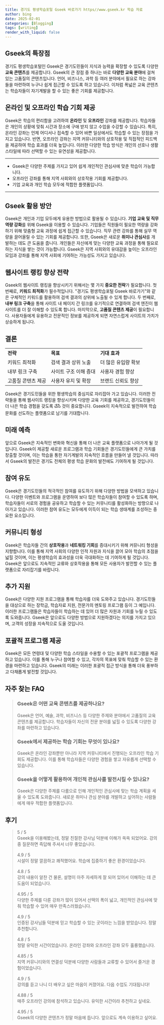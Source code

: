 ```yaml
---
title: 경기도 평생학습포털 Gseek 바로가기 https//www.gseek.kr 학습 자료
author: bing
date: 2025-02-01
categories: [Blogging]
tags: [writing]
render_with_liquid: false
---
```



<h2 id='Gseek의특장점'>Gseek의 특장점</h2>

<p>경기도 평생학습포털인 Gseek은 경기도민들이 지식과 능력을 확장할 수 있도록 다양한 <b>교육 콘텐츠</b>를 제공합니다. Gseek의 큰 장점 중 하나는 바로 <b>다양한 교육 분야</b>에 걸쳐 있는 고품질의 콘텐츠입니다. 언어, 비즈니스, 과학 등 여러 분야에서 필요로 하는 강좌들을 마련하여 누구나 쉽게 접근할 수 있도록 하고 있습니다. 이처럼 폭넓은 교육 콘텐츠는 학습자들이 자기계발을 할 수 있는 좋은 기회를 제공합니다.</p>

<h2 id='온라인및오프라인학습기회의제공'>온라인 및 오프라인 학습 기회 제공</h2>

<p>Gseek은 학습의 편리함을 고려하여 <b>온라인</b> 및 <b>오프라인</b> 강좌를 제공합니다. 학습자들은 개인의 상황에 맞춰 시간과 장소에 구애 받지 않고 수업을 수강할 수 있습니다. 특히, 온라인 강좌는 언제 어디서나 접속할 수 있어 바쁜 일상에서도 학습할 수 있는 장점을 가지고 있습니다. 반면, 오프라인 강좌는 지역 커뮤니티와의 상호작용 및 직접적인 피드백을 제공하여 학습 효과를 더욱 높입니다. 이러한 다양한 학습 방식은 개인의 선호나 생활 스타일에 따라 선택할 수 있는 유연성을 제공합니다.</p>

<hr />

<ul>
    <li>Gseek은 다양한 주제를 가지고 있어 쉽게 개인적인 관심사에 맞춘 학습이 가능합니다.</li>
    <li>오프라인 강좌를 통해 지역 사회와의 상호작용 기회를 제공합니다.</li>
    <li>기업 교육과 개인 학습 모두에 적합한 플랫폼입니다.</li>
</ul>

<hr />

<h2 id='Gseek활용방안'>Gseek 활용 방안</h2>

<p>Gseek은 개인과 기업 모두에게 유용한 방법으로 활용될 수 있습니다. <b>기업 교육 및 직무 역량 강화</b>를 위해 Gseek을 이용할 수 있습니다. 기업들은 직원들이 필요한 역량을 강화하기 위해 맞춤형 교육 과정에 쉽게 접근할 수 있습니다. 직무 관련 강좌를 통해 실무 역량을 끌어올릴 수 있는 기회를 제공합니다. 또한, Gseek은 새로운 <b>취미나 관심사</b>를 개발하는 데도 큰 도움을 줍니다. 개인들은 자신에게 맞는 다양한 교육 과정을 통해 필요로 하는 지식을 쌓는 것이 가능합니다. Gseek은 지역 사회와의 유대감을 높이는 오프라인 모임과 강좌를 통해 지역 사회에 기여하는 가능성도 가지고 있습니다.</p>

<h2 id='웹사이트랭킹향상전략'>웹사이트 랭킹 향상 전략</h2>

<p>Gseek의 웹사이트 랭킹을 향상시키기 위해서는 몇 가지 <b>중요한 전략</b>가 필요합니다. 첫 번째로, <b>키워드 최적화</b>가 필수적입니다. "경기도 평생학습포털 Gseek 바로가기"와 같은 구체적인 키워드를 활용하여 검색 결과의 상위에 노출될 수 있게 합니다. 두 번째로, <b>내부 링크 구축</b>을 통해 사이트 내 페이지 간 링크를 유기적으로 연결하여 검색 엔진이 웹사이트를 더 잘 이해할 수 있도록 합니다. 마지막으로, <b>고품질 콘텐츠 제공</b>이 필요합니다. 사용자들에게 유용하고 전문적인 정보를 제공하게 되면 자연스럽게 사이트의 가치가 상승하게 됩니다.</p>

<h2 id='결론'>결론</h2>

<table>
    <tr>
        <td><b>전략</b></td>
        <td><b>목표</b></td>
        <td><b>기대 효과</b></td>
    </tr>
    <tr>
        <td>키워드 최적화</td>
        <td>검색 결과 상위 노출</td>
        <td>더 많은 유입량 확보</td>
    </tr>
    <tr>
        <td>내부 링크 구축</td>
        <td>사이트 구조 이해 증대</td>
        <td>사용자 경험 향상</td>
    </tr>
    <tr>
        <td>고품질 콘텐츠 제공</td>
        <td>사용자 유지 및 확장</td>
        <td>브랜드 신뢰도 향상</td>
    </tr>
</table>

<p>Gseek은 경기도민들을 위한 평생학습의 중심지로 자리잡아 가고 있습니다. 이러한 전략들을 통해 웹사이트 랭킹을 향상시키며 다양한 교육 기회를 제공하고, 경기도민들이 더 나은 학습 경험을 갖도록 చేసే 것이 중요합니다. Gseek이 지속적으로 발전하여 학습 문화를 선도하는 플랫폼으로 남기를 기대합니다.</p>

<h2 id='미래예측'>미래 예측</h2>

<p>앞으로 Gseek은 지속적인 변화와 혁신을 통해 더 나은 교육 플랫폼으로 나아가게 될 것입니다. Gseek이 제공할 새로운 프로그램과 학습 기회들은 경기도민들에게 큰 가치를 창출할 것이며, 이는 학습을 통한 자기계발의 지속적인 흐름을 만들어 낼 것입니다. 따라서 Gseek의 발전은 경기도 전체의 평생 학습 문화의 발전에도 기여하게 될 것입니다.</p>

<h2 id='참여유도'>참여 유도</h2>

<p>Gseek은 경기도민들의 적극적인 참여를 유도하기 위해 다양한 방법을 모색하고 있습니다. 다양한 이벤트와 프로그램을 운영하여 보다 많은 학습자들이 참여할 수 있도록 하며, 학습자들이 서로의 경험을 공유하고 학습할 수 있는 커뮤니티를 활성화하는 방향으로 나아가고 있습니다. 이러한 참여 유도는 모두에게 이득이 되는 학습 생태계를 조성하는 중요한 요소입니다.</p>

<h2 id='커뮤니티형성'>커뮤니티 형성</h2>

<p>Gseek은 학습자들 간의 <b>상호작용</b>과 <b>네트워킹 기회</b>를 증대시키기 위해 커뮤니티 형성을 지향합니다. 이를 통해 지역 사회의 다양한 인적 자원과 지식을 끌어 모아 학습의 초점을 넓힐 것이며, 이는 평생학습의 효과성을 더욱 극대화하는 데 기여하게 될 것입니다. Gseek은 앞으로도 지속적인 교류와 상호작용을 통해 모든 사용자가 발전할 수 있는 플랫폼으로 자리잡기를 바랍니다.</p>

<h2 id='추가지원'>추가 지원</h2>

<p>Gseek은 다양한 지원 프로그램을 통해 학습자를 더욱 도와주고 있습니다. 경기도민들을 대상으로 하는 장학금, 학습자료 지원, 전문가의 멘토링 프로그램 등이 그 예입니다. 이러한 프로그램들은 학습자들이 학습하는 데 있어 더 많은 자원과 기회를 누릴 수 있도록 도와줍니다. Gseek은 앞으로도 다양한 방법으로 지원하겠다는 의지를 가지고 있으며, 고객의 성장을 지속적으로 도울 것입니다.</p>

<h2 id='포괄적프로그램제공'>포괄적 프로그램 제공</h2>

<p>Gseek은 모든 연령대 및 다양한 학습 스타일을 수용할 수 있는 포괄적 프로그램을 제공하고 있습니다. 이를 통해 누구나 참여할 수 있고, 각자의 목표에 맞춰 학습할 수 있는 환경을 마련하고 있습니다. Gseek의 미래는 이러한 포괄적 접근 방식을 통해 더욱 풍부하고 다채롭게 발전할 것입니다.</p>


<h2 id='자주_찾는_FAQ'>자주 찾는 FAQ</h2>
<div itemscope="" itemtype="https://schema.org/FAQPage"> 
<blockquote> 
<div itemscope="" itemprop="mainEntity" itemtype="https://schema.org/Question"> 
<h3 itemprop="name">Gseek은 어떤 교육 콘텐츠를 제공하나요?</h3> 
<div itemscope="" itemprop="acceptedAnswer" itemtype="https://schema.org/Answer"> 
<span itemprop="text"> <p>Gseek은 언어, 예술, 과학, 비즈니스 등 다양한 주제와 분야에서 고품질의 교육 콘텐츠를 제공합니다. 학습자들이 자신의 전문 분야를 넓힐 수 있도록 다양한 강좌를 마련하고 있습니다.</p> </span> 
</div> 
</div> 
<div itemscope="" itemprop="mainEntity" itemtype="https://schema.org/Question"> 
<h3 itemprop="name">Gseek에서 제공하는 학습 기회는 무엇이 있나요?</h3> 
<div itemscope="" itemprop="acceptedAnswer" itemtype="https://schema.org/Answer"> 
<span itemprop="text"> <p>Gseek은 온라인 강좌뿐만 아니라 지역 커뮤니티에서 진행되는 오프라인 학습 기회도 제공합니다. 이를 통해 학습자들은 다양한 경험을 쌓고 자유롭게 선택할 수 있습니다.</p> </span> 
</div> 
</div> 
<div itemscope="" itemprop="mainEntity" itemtype="https://schema.org/Question"> 
<h3 itemprop="name">Gseek을 어떻게 활용하여 개인적 관심사를 발전시킬 수 있나요?</h3> 
<div itemscope="" itemprop="acceptedAnswer" itemtype="https://schema.org/Answer"> 
<span itemprop="text"> <p>Gseek은 다양한 주제를 다룸으로 인해 개인적인 관심사에 맞는 학습 계획을 세울 수 있도록 도와줍니다. 새로운 취미나 관심 분야를 개발하고 싶어하는 사람들에게 매우 적합한 플랫폼입니다.</p> </span> 
</div> 
</div> 
</blockquote> 
</div>
<h2 id='후기'>후기</h2>
<div itemscope itemtype="https://schema.org/Product">
  <blockquote>
  <div itemprop="review" itemscope itemtype="https://schema.org/Review">
      <div itemprop="reviewRating" itemscope itemtype="https://schema.org/Rating"> <span itemprop="ratingValue">5</span> / <span itemprop="bestRating">5</span> </div>
      <span itemprop="reviewBody">Gseek을 이용해봤는데, 정말 친절한 강사님 덕분에 이해가 쏙쏙 되었어요. 강의 중 질문하면 즉답해 주셔서 너무 좋았습니다.</span>
  </div>
  <br>
  <div itemprop="review" itemscope itemtype="https://schema.org/Review">
      <div itemprop="reviewRating" itemscope itemtype="https://schema.org/Rating"> <span itemprop="ratingValue">4.9</span> / <span itemprop="bestRating">5</span> </div>
      <span itemprop="reviewBody">시설이 정말 깔끔하고 쾌적했어요. 학습에 집중하기 좋은 환경이었습니다.</span>
  </div>
  <br>
  <div itemprop="review" itemscope itemtype="https://schema.org/Review">
      <div itemprop="reviewRating" itemscope itemtype="https://schema.org/Rating"> <span itemprop="ratingValue">4.8</span> / <span itemprop="bestRating">5</span> </div>
      <span itemprop="reviewBody">강의 내용이 알찬 건 물론, 설명이 아주 자세하게 잘 되어 있어서 이해하는 데 큰 도움이 되었습니다.</span>
  </div>
  <br>
  <div itemprop="review" itemscope itemtype="https://schema.org/Review">
      <div itemprop="reviewRating" itemscope itemtype="https://schema.org/Rating"> <span itemprop="ratingValue">4.95</span> / <span itemprop="bestRating">5</span> </div>
      <span itemprop="reviewBody">다양한 주제를 다룬 강좌가 많이 있어서 선택의 폭이 넓고, 개인적인 관심사에 맞춰 학습할 수 있어 매우 만족스러웠습니다.</span>
  </div>
  <br>
  <div itemprop="review" itemscope itemtype="https://schema.org/Review">
      <div itemprop="reviewRating" itemscope itemtype="https://schema.org/Rating"> <span itemprop="ratingValue">4.9</span> / <span itemprop="bestRating">5</span> </div>
      <span itemprop="reviewBody">인증된 강사님들 덕분에 믿고 학습할 수 있는 곳이라는 느낌을 받았습니다. 정말 추천합니다.</span>
  </div>
  <br>
  <div itemprop="review" itemscope itemtype="https://schema.org/Review">
      <div itemprop="reviewRating" itemscope itemtype="https://schema.org/Rating"> <span itemprop="ratingValue">4.8</span> / <span itemprop="bestRating">5</span> </div>
      <span itemprop="reviewBody">정말 유익한 시간이었습니다. 온라인 강좌와 오프라인 강좌 모두 훌륭했습니다.</span>
  </div>
  <br>
  <div itemprop="review" itemscope itemtype="https://schema.org/Review">
      <div itemprop="reviewRating" itemscope itemtype="https://schema.org/Rating"> <span itemprop="ratingValue">4.85</span> / <span itemprop="bestRating">5</span> </div>
      <span itemprop="reviewBody">지역 커뮤니티와의 연결성 덕분에 다양한 사람들과 교류할 수 있어서 즐거운 경험이었습니다.</span>
  </div>
  <br>
  <div itemprop="review" itemscope itemtype="https://schema.org/Review">
      <div itemprop="reviewRating" itemscope itemtype="https://schema.org/Rating"> <span itemprop="ratingValue">4.9</span> / <span itemprop="bestRating">5</span> </div>
      <span itemprop="reviewBody">강의를 듣고 나니 더 배우고 싶은 마음이 커졌어요. 다음 수업도 기대됩니다!</span>
  </div>
  <br>
  <div itemprop="review" itemscope itemtype="https://schema.org/Review">
      <div itemprop="reviewRating" itemscope itemtype="https://schema.org/Rating"> <span itemprop="ratingValue">4.88</span> / <span itemprop="bestRating">5</span> </div>
      <span itemprop="reviewBody">매주 오프라인 강의에 참석하고 있습니다. 유익한 시간이라 추천하고 싶네요.</span>
  </div>
  <br>
  <div itemprop="review" itemscope itemtype="https://schema.org/Review">
      <div itemprop="reviewRating" itemscope itemtype="https://schema.org/Rating"> <span itemprop="ratingValue">4.95</span> / <span itemprop="bestRating">5</span> </div>
      <span itemprop="reviewBody">Gseek의 다양한 콘텐츠가 정말 마음에 듭니다. 앞으로도 계속 이용하고 싶어요.</span>
  </div>
  </blockquote>
</div>
